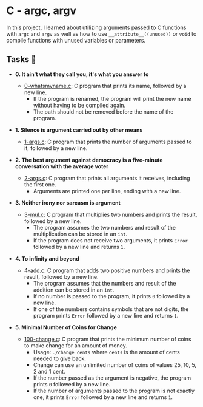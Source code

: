 # C - argc, argv

In this project, I learned about utilizing arguments passed to C functions
with `argc` and `argv` as well as how to use `__attribute__((unused))` or
`void` to compile functions with unused variables or parameters.

## Tasks :page_with_curl:

* **0. It ain't what they call you, it's what you answer to**
  * [0-whatsmyname.c](./0-whatsmyname.c): C program that prints its name,
  followed by a new line.
    * If the program is renamed, the program will print the new name without having
    to be compiled again.
    * The path should not be removed before the name of the program.

* **1. Silence is argument carried out by other means**
  * [1-args.c](./1-args.c): C program that prints the number of arguments passed to
  it, followed by a new line.

* **2. The best argument against democracy is a five-minute conversation with the average voter**
  * [2-args.c](./2-args.c): C program that prints all arguments it receives, including
  the first one.
    * Arguments are printed one per line, ending with a new line.

* **3. Neither irony nor sarcasm is argument**
  * [3-mul.c](./3-mul.c): C program that multiplies two numbers and prints the result,
  followed by a new line.
    * The program assumes the two numbers and result of the multiplication can be
    stored in an `int`.
    * If the program does not receive two arguments, it prints `Error` followed by
    a new line and returns `1`.

* **4. To infinity and beyond**
  * [4-add.c](./4-add.c): C program that adds two positive numbers and prints the result,
  followed by a new line.
    * The program assumes that the numbers and result of the addition can be stored in an `int`.
    * If no number is passed to the program, it prints `0` followed by a new line.
    * If one of the numbers contains symbols that are not digits, the program prints `Error` followed by a new line and returns `1`.

* **5. Minimal Number of Coins for Change**
  * [100-change.c](./100-change.c): C program that prints the minimum number of coins to
  make change for an amount of money.
    * Usage: `./change cents` where `cents` is the amount of cents needed to give back.
    * Change can use an unlimited number of coins of values 25, 10, 5, 2 and 1 cent.
    * If the number passed as the argument is negative, the program prints `0`
    followed by a new line.
    * If the number of arguments passed to the program is not exactly one,
    it prints `Error` followed by a new line and returns `1`.
